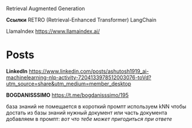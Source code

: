 
Retrieval Augmented Generation

**Ссылки**
RETRO (Retrieval-Enhanced Transformer) 
LangChain

LlamaIndex
https://www.llamaindex.ai/

# Posts

**LinkedIn**
https://www.linkedin.com/posts/ashutosh1919_ai-machinelearning-nlp-activity-7204133978512003076-toVd?utm_source=share&utm_medium=member_desktop


**BOGDANISSSIMO**
https://t.me/bogdanisssimo/195

база знаний не помещается в короткий промпт
используем kNN чтобы достать из базы знаний нужный документ или часть документа
добавляем в промпт: *вот что тебе может пригодиться при ответе*
